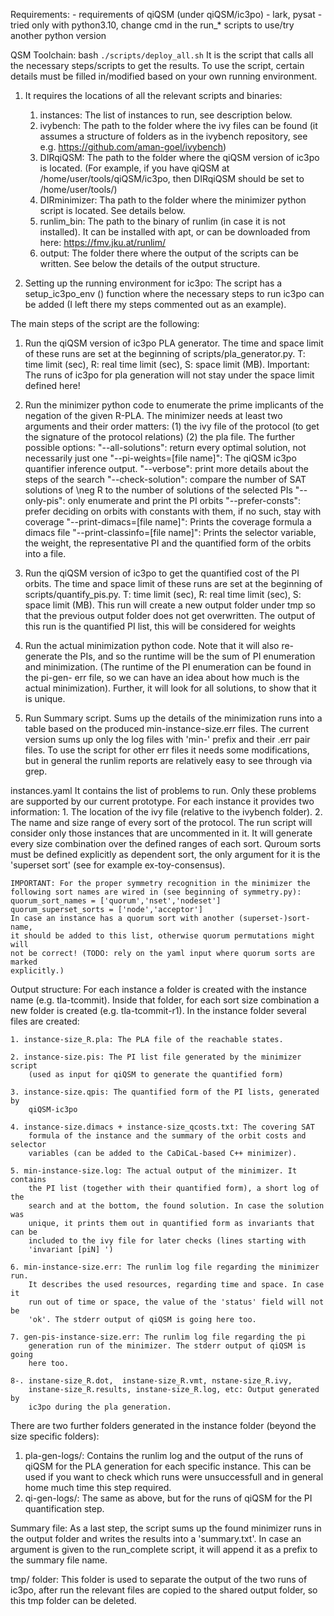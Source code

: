 Requirements:
    - requirements of qiQSM (under qiQSM/ic3po)
    - lark, pysat
    - tried only with python3.10, change cmd in the run_* scripts to use/try
    another python version

QSM Toolchain: bash `./scripts/deploy_all.sh`
It is the script that calls all the necessary steps/scripts to get the results.
To use the script, certain details must be filled in/modified based on your own
running environment.
1. It requires the locations of all the relevant scripts and binaries:
    1. instances: The list of instances to run, see description below.
    2. ivybench: The path to the folder where the ivy files can be found (it
    assumes a structure of folders as in the ivybench repository, see e.g. 
    https://github.com/aman-goel/ivybench)
    3. DIRqiQSM: The path to the folder where the qiQSM version of ic3po is
    located. (For example, if you have qiQSM at /home/user/tools/qiQSM/ic3po, 
    then DIRqiQSM should be set to /home/user/tools/)
    4. DIRminimizer: Tha path to the folder where the minimizer python script is
    located. See details below.
    5. runlim_bin: The path to the binary of runlim (in case it is not
    installed). It can be installed with apt, or can be downloaded from here:
    https://fmv.jku.at/runlim/
    6. output: The folder there where the output of the scripts can be written.
    See below the details of the output structure.

2. Setting up the running environment for ic3po:
    The script has a setup_ic3po_env () function where the necessary steps to
    run ic3po can be added (I left there my steps commented out as an example).

The main steps of the script are the following:
1. Run the qiQSM version of ic3po PLA generator. The time and space limit of
    these runs are set at the beginning of scripts/pla_generator.py.
    T: time limit (sec), R: real time limit (sec), S: space limit (MB).
    Important: The runs of ic3po for pla generation will not stay under the
    space limit defined here!

2. Run the minimizer python code to enumerate the prime implicants of the
    negation of the given R-PLA. The minimizer needs at least two arguments and
    their order matters: (1) the ivy file of the protocol (to get the signature
    of the protocol relations) (2) the pla file. The further possible options:
    "--all-solutions": return every optimal solution, not necessarily just one
    "--pi-weights=[file name]": The qiQSM ic3po quantifier inference output.
    "--verbose": print more details about the steps of the search
    "--check-solution": compare the number of SAT solutions of \neg R to the
    number of solutions of the selected PIs
    "--only-pis": only enumerate and print the PI orbits
    "--prefer-consts": prefer deciding on orbits with constants with them, if no
    such, stay with coverage
    "--print-dimacs=[file name]": Prints the coverage formula a dimacs file
    "--print-classinfo=[file name]": Prints the selector variable, the weight,
    the representative PI and the quantified form of the orbits into a file.
            
3. Run the qiQSM version of ic3po to get the quantified cost of the PI orbits.
    The time and space limit of these runs are set at the beginning of
    scripts/quantify_pis.py. T: time limit (sec), R: real time limit (sec), 
    S: space limit (MB). This run will create a new output folder under tmp so
    that the previous output folder does not get overwritten. The output of this
    run is the quantified PI list, this will be considered for weights

4. Run the actual minimization python code. Note that it will also re-generate
    the PIs, and so the runtime will be the sum of PI enumeration and 
    minimization. (The runtime of the PI enumeration can be found in the pi-gen-
    err file, so we can have an idea about how much is the actual minimization).
    Further, it will look for all solutions, to show that it is unique.

5. Run Summary script. Sums up the details of the minimization runs into a table
    based on the produced min-instance-size.err files. The current version
    sums up only the log files with 'min-' prefix and their .err pair files.
    To use the script for other err files it needs some modifications, but in
    general the runlim reports are relatively easy to see through via grep.

instances.yaml
    It contains the list of problems to run. Only these problems are supported by
    our current prototype.
    For each instance it provides two information:
    1. The location of the ivy file (relative to the ivybench folder).
    2. The name and size range of every sort of the protocol.
    The run script will consider only those instances that are uncommented in
    it. It will generate every size combination over the defined ranges of each
    sort. Quroum sorts must be defined explicitly as dependent sort, the only
    argument for it is the 'superset sort' (see for example ex-toy-consensus).

    IMPORTANT: For the proper symmetry recognition in the minimizer the 
    following sort names are wired in (see beginning of symmetry.py):
    quorum_sort_names = ['quorum','nset','nodeset']
    quorum_superset_sorts = ['node','acceptor']
    In case an instance has a quorum sort with another (superset-)sort-name,
    it should be added to this list, otherwise quorum permutations might will
    not be correct! (TODO: rely on the yaml input where quorum sorts are marked
    explicitly.)

Output structure:
    For each instance a folder is created with the instance name (e.g. 
    tla-tcommit). Inside that folder, for each sort size combination a new
    folder is created (e.g. tla-tcommit-r1). In the instance folder several
    files are created:

    1. instance-size_R.pla: The PLA file of the reachable states.
    
    2. instance-size.pis: The PI list file generated by the minimizer script
        (used as input for qiQSM to generate the quantified form)
    
    3. instance-size.qpis: The quantified form of the PI lists, generated by
        qiQSM-ic3po
    
    4. instance-size.dimacs + instance-size_qcosts.txt: The covering SAT
        formula of the instance and the summary of the orbit costs and selector
        variables (can be added to the CaDiCaL-based C++ minimizer).
    
    5. min-instance-size.log: The actual output of the minimizer. It contains
        the PI list (together with their quantified form), a short log of the
        search and at the bottom, the found solution. In case the solution was
        unique, it prints them out in quantified form as invariants that can be
        included to the ivy file for later checks (lines starting with
        'invariant [piN] ')
    
    6. min-instance-size.err: The runlim log file regarding the minimizer run.
        It describes the used resources, regarding time and space. In case it
        run out of time or space, the value of the 'status' field will not be
        'ok'. The stderr output of qiQSM is going here too.

    7. gen-pis-instance-size.err: The runlim log file regarding the pi 
        generation run of the minimizer. The stderr output of qiQSM is going
        here too.

    8-. instane-size_R.dot,  instane-size_R.vmt, nstane-size_R.ivy,
        instane-size_R.results, instane-size_R.log, etc: Output generated by
        ic3po during the pla generation.

There are two further folders generated in the instance folder (beyond the
size specific folders):
1. pla-gen-logs/: Contains the runlim log and the output of the runs of
    qiQSM for the PLA generation for each specific instance. This can be
    used if you want to check which runs were unsuccessfull and in general
    home much time this step required.
2. qi-gen-logs/: The same as above, but for the runs of qiQSM for the PI 
    quantification step.

Summary file: As a last step, the script sums up the found minimizer runs
    in the output folder and writes the results into a 'summary.txt'. In 
    case an argument is given to the run_complete script, it will append it
    as a prefix to the summary file name.

tmp/ folder: This folder is used to separate the output of the two runs of
    ic3po, after run the relevant files are copied to the shared output
    folder, so this tmp folder can be deleted.

 
